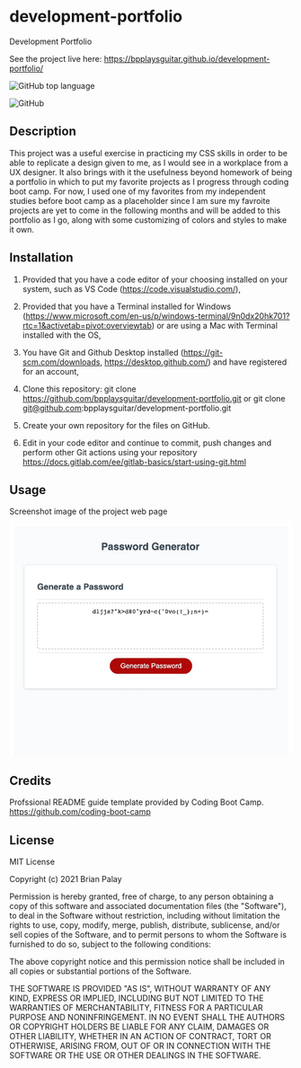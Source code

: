 # development-portfolio

Development Portfolio

See the project live here:
https://bpplaysguitar.github.io/development-portfolio/

![GitHub top language](https://img.shields.io/github/languages/top/bpplaysguitar/development-portfolio?color=%23ffb3ba&logo=GitHub&logoColor=%23ffb3ba)

![GitHub](https://img.shields.io/github/license/bpplaysguitar/development-portfolio?color=ffffba&logo=GitHub&logoColor=ffffba)

## Description

This project was a useful exercise in practicing my CSS skills in order to be able to replicate a design given to me, as I would see in a workplace from a UX designer. It also brings with it the usefulness beyond homework of being a portfolio in which to put my favorite projects as I progress through coding boot camp. For now, I used one of my favorites from my independent studies before boot camp as a placeholder since I am sure my favroite projects are yet to come in the following months and will be added to this portfolio as I go, along with some customizing of colors and styles to make it own.

## Installation

1. Provided that you have a code editor of your choosing installed on your system, such as VS Code (https://code.visualstudio.com/),

2. Provided that you have a Terminal installed for Windows (https://www.microsoft.com/en-us/p/windows-terminal/9n0dx20hk701?rtc=1&activetab=pivot:overviewtab) or are using a Mac with Terminal installed with the OS,

3. You have Git and Github Desktop installed (https://git-scm.com/downloads, https://desktop.github.com/) and have registered for an account,

4. Clone this repository:
git clone https://github.com/bpplaysguitar/development-portfolio.git or git clone git@github.com:bpplaysguitar/development-portfolio.git

5. Create your own repository for the files on GitHub.

6. Edit in your code editor and continue to commit, push changes and perform other Git actions using your repository https://docs.gitlab.com/ee/gitlab-basics/start-using-git.html

## Usage

Screenshot image of the project web page

![](assets/images/screenshot.jpg)

## Credits

Profssional README guide template provided by Coding Boot Camp. https://github.com/coding-boot-camp

## License

MIT License

Copyright (c) 2021 Brian Palay

Permission is hereby granted, free of charge, to any person obtaining a copy
of this software and associated documentation files (the "Software"), to deal
in the Software without restriction, including without limitation the rights
to use, copy, modify, merge, publish, distribute, sublicense, and/or sell
copies of the Software, and to permit persons to whom the Software is
furnished to do so, subject to the following conditions:

The above copyright notice and this permission notice shall be included in all
copies or substantial portions of the Software.

THE SOFTWARE IS PROVIDED "AS IS", WITHOUT WARRANTY OF ANY KIND, EXPRESS OR
IMPLIED, INCLUDING BUT NOT LIMITED TO THE WARRANTIES OF MERCHANTABILITY,
FITNESS FOR A PARTICULAR PURPOSE AND NONINFRINGEMENT. IN NO EVENT SHALL THE
AUTHORS OR COPYRIGHT HOLDERS BE LIABLE FOR ANY CLAIM, DAMAGES OR OTHER
LIABILITY, WHETHER IN AN ACTION OF CONTRACT, TORT OR OTHERWISE, ARISING FROM,
OUT OF OR IN CONNECTION WITH THE SOFTWARE OR THE USE OR OTHER DEALINGS IN THE
SOFTWARE.
